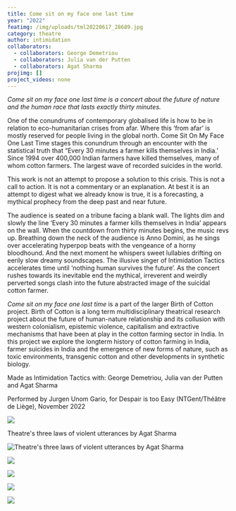 ```yaml
---
title: Come sit on my face one last time
year: "2022"
featimg: /img/uploads/tml20220617_28689.jpg
category: theatre
author: intimidation
collaborators:
  - collaborators: George Demetriou
  - collaborators: Julia van der Putten
  - collaborators: Agat Sharma
projimg: []
project_videos: none
---
```

*Come sit on my face one last time is a concert about the future of nature and the human race that lasts exactly thirty minutes.* 

One of the conundrums of contemporary globalised life is how to be in relation to eco-humanitarian crises from afar. Where this ‘from afar’ is mostly reserved for people living in the global north. Come Sit On My Face One Last Time stages this conundrum through an encounter with the statistical truth that “Every 30 minutes a farmer kills themselves in India.’ Since 1994 over 400,000 Indian farmers have killed themselves, many of whom cotton farmers. The largest wave of recorded suicides in the world. 

This work is not an attempt to propose a solution to this crisis. This is not a call to action. It is not a commentary or an explanation. At best it is an attempt to digest what we already know is true, it is a forecasting, a mythical prophecy from the deep past and near future. 

The audience is seated on a tribune facing a blank wall. The lights dim and slowly the line ‘Every 30 minutes a farmer kills themselves in India’ appears on the wall. When the countdown from thirty minutes begins, the music revs up. Breathing down the neck of the audience is Anno Domini, as he sings over accelerating hyperpop beats with the vengeance of a horny bloodhound. And the next moment he whispers sweet lullabies drifting on eerily slow dreamy soundscapes. The illusive singer of Intimidation Tactics accelerates time until ‘nothing human survives the future’. As the concert rushes towards its inevitable end the mythical, irreverent and weirdly perverted songs clash into the future abstracted image of the suicidal cotton farmer. 

*Come sit on my face one last time* is a part of the larger Birth of Cotton project. Birth of Cotton is a long term multidisciplinary theatrical research project about the future of human-nature relationship and its collusion with western colonialism, epistemic violence, capitalism and extractive mechanisms that have been at play in the cotton farming sector in India. In this project we explore the longterm history of cotton farming in India, farmer suicides in India and the emergence of new forms of nature, such as toxic environments, transgenic cotton and other developments in synthetic biology. 

Made as Intimidation Tactics with: George Demetriou, Julia van der Putten and Agat Sharma

Performed by Jurgen Unom Gario, for Despair is too Easy (NTGent/Théâtre de Liège), November 2022

![](/img/uploads/tml20220617_28678.jpg)



Theatre's three laws of violent utterances by Agat Sharma

![Theatre's three laws of violent utterances by Agat Sharma](/img/uploads/theatre-s-three-laws-of-violent-utterances1.png "Theatre's three laws of violent utterances by Agat Sharma")



![](/img/uploads/theatre-s-three-laws-of-violent-utterances2.png)

![](/img/uploads/theatre-s-three-laws-of-violent-utterances3.png)

![](/img/uploads/theatre-s-three-laws-of-violent-utterances4.png)

![](/img/uploads/theatre-s-three-laws-of-violent-utterances5.png)